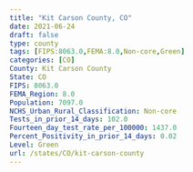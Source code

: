 ```yaml
---
title: "Kit Carson County, CO"
date: 2021-06-24
draft: false
type: county
tags: [FIPS:8063.0,FEMA:8.0,Non-core,Green]
categories: [CO]
County: Kit Carson County
State: CO
FIPS: 8063.0
FEMA_Region: 8.0
Population: 7097.0
NCHS_Urban_Rural_Classification: Non-core
Tests_in_prior_14_days: 102.0
Fourteen_day_test_rate_per_100000: 1437.0
Percent_Positivity_in_prior_14_days: 0.02
Level: Green
url: /states/CO/kit-carson-county
---
```



